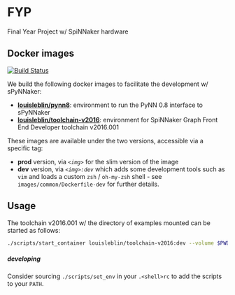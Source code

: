 # FYP

Final Year Project w/ SpiNNaker hardware

## Docker images

[![Build Status](https://travis-ci.com/louisblin/FYP.svg?token=5ZNW4DKhuozscA1A9CAy&branch=master)](https://travis-ci.com/louisblin/FYP)

We build the following docker images to facilitate the development w/ sPyNNaker:

- [**louisleblin/pynn8**](https://hub.docker.com/r/louisleblin/pynn8/):
environment to run the PyNN 0.8 interface to sPyNNaker
- [**louisleblin/toolchain-v2016**](https://hub.docker.com/r/louisleblin/toolchain-v2016/):
environment for SpiNNaker Graph Front End Developer toolchain v2016.001

These images are available under the two versions, accessible via a specific tag:

- **prod** version, via _`<img>`_ for the slim version of the image
- **dev** version, via _`<img>:dev`_ which adds some development tools such as
`vim` and loads a custom `zsh` / `oh-my-zsh` shell - see
`images/common/Dockerfile-dev` for further details.

## Usage

The toolchain v2016.001 w/ the directory of examples mounted can be started as follows:

```sh
./scripts/start_container louisleblin/toolchain-v2016:dev --volume $PWD/examples:/app/w
```

##### developing

Consider sourcing `./scripts/set_env` in your `.<shell>rc` to add the scripts to your `PATH`. 